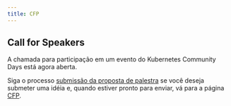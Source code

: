 ```yaml
---
title: CFP
---
```

<!--
[English Version](./speakers-en_us.md)
-->
## Call for Speakers

A chamada para participação em um evento do Kubernetes Community Days está agora aberta.

Siga o processo [submissão da proposta de palestra](../cfp) se você deseja submeter uma idéia e, quando estiver pronto para enviar, vá para a página [CFP](https://www.papercall.io/kcd-campinas).
